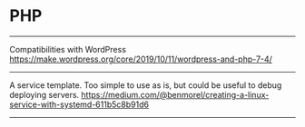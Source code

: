 # PHP

---

Compatibilities with WordPress
https://make.wordpress.org/core/2019/10/11/wordpress-and-php-7-4/

---

A service template. Too simple to use as is, but could be useful to debug deploying servers.
https://medium.com/@benmorel/creating-a-linux-service-with-systemd-611b5c8b91d6

---
